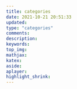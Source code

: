 ```yaml
---
title: categories
date: 2021-10-21 20:51:33
updated:
type: "categories"
comments:
description:
keywords:
top_img: 
mathjax:
katex:
aside:
aplayer:
highlight_shrink:
---
```


